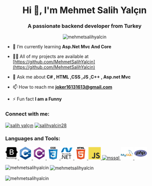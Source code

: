 <h1 align="center">Hi 👋, I'm Mehmet Salih Yalçın</h1>
<h3 align="center">A passionate backend developer from Turkey</h3>

<p align="center"> <img src="https://miro.medium.com/max/1272/1*ZSVmWGcc1weENb0ShawWxw.gif?username=mehmetsalihyalcin&label=Profile%20views&color=0e75b6&style=flat" alt="mehmetsalihyalcin" width="600" height="400"  /> </p>

- 🌱 I’m currently learning **Asp.Net Mvc And Core**

- 👨‍💻 All of my projects are available at [https://github.com/MehmetSalihYalcin](https://github.com/MehmetSalihYalcin)

- 💬 Ask me about **C# , HTML ,CSS ,JS ,C++ , Asp.net Mvc**

- 📫 How to reach me **joker16131613@gmail.com**

- ⚡ Fun fact **I am a Funny**

<h3 align="left">Connect with me:</h3>
<p align="left">
<a href="https://linkedin.com/in/salih yalçın" target="blank"><img align="center" src="https://raw.githubusercontent.com/rahuldkjain/github-profile-readme-generator/master/src/images/icons/Social/linked-in-alt.svg" alt="salih yalçın" height="30" width="40" /></a>
<a href="https://instagram.com/salihyalcin28" target="blank"><img align="center" src="https://raw.githubusercontent.com/rahuldkjain/github-profile-readme-generator/master/src/images/icons/Social/instagram.svg" alt="salihyalcin28" height="30" width="40" /></a>
</p>

<h3 align="left">Languages and Tools:</h3>
<p align="left"> <a href="https://getbootstrap.com" target="_blank" rel="noreferrer"> <img src="https://raw.githubusercontent.com/devicons/devicon/master/icons/bootstrap/bootstrap-plain-wordmark.svg" alt="bootstrap" width="40" height="40"/> </a> <a href="https://www.w3schools.com/cpp/" target="_blank" rel="noreferrer"> <img src="https://raw.githubusercontent.com/devicons/devicon/master/icons/cplusplus/cplusplus-original.svg" alt="cplusplus" width="40" height="40"/> </a> <a href="https://www.w3schools.com/cs/" target="_blank" rel="noreferrer"> <img src="https://raw.githubusercontent.com/devicons/devicon/master/icons/csharp/csharp-original.svg" alt="csharp" width="40" height="40"/> </a> <a href="https://www.w3schools.com/css/" target="_blank" rel="noreferrer"> <img src="https://raw.githubusercontent.com/devicons/devicon/master/icons/css3/css3-original-wordmark.svg" alt="css3" width="40" height="40"/> </a> <a href="https://dotnet.microsoft.com/" target="_blank" rel="noreferrer"> <img src="https://raw.githubusercontent.com/devicons/devicon/master/icons/dot-net/dot-net-original-wordmark.svg" alt="dotnet" width="40" height="40"/> </a> <a href="https://www.w3.org/html/" target="_blank" rel="noreferrer"> <img src="https://raw.githubusercontent.com/devicons/devicon/master/icons/html5/html5-original-wordmark.svg" alt="html5" width="40" height="40"/> </a> <a href="https://developer.mozilla.org/en-US/docs/Web/JavaScript" target="_blank" rel="noreferrer"> <img src="https://raw.githubusercontent.com/devicons/devicon/master/icons/javascript/javascript-original.svg" alt="javascript" width="40" height="40"/> </a> <a href="https://www.microsoft.com/en-us/sql-server" target="_blank" rel="noreferrer"> <img src="https://www.svgrepo.com/show/303229/microsoft-sql-server-logo.svg" alt="mssql" width="40" height="40"/> </a> <a href="https://www.mysql.com/" target="_blank" rel="noreferrer"> <img src="https://raw.githubusercontent.com/devicons/devicon/master/icons/mysql/mysql-original-wordmark.svg" alt="mysql" width="40" height="40"/> </a> <a href="https://www.php.net" target="_blank" rel="noreferrer"> <img src="https://raw.githubusercontent.com/devicons/devicon/master/icons/php/php-original.svg" alt="php" width="40" height="40"/> </a> </p>

<p><img align="left" src="https://github-readme-stats.vercel.app/api/top-langs?username=mehmetsalihyalcin&show_icons=true&locale=en&layout=compact" alt="mehmetsalihyalcin" /></p>

<p>&nbsp;<img align="center" src="https://github-readme-stats.vercel.app/api?username=mehmetsalihyalcin&show_icons=true&locale=en" alt="mehmetsalihyalcin" /></p>

<p><img align="center" src="https://github-readme-streak-stats.herokuapp.com/?user=mehmetsalihyalcin&" alt="mehmetsalihyalcin" /></p>
